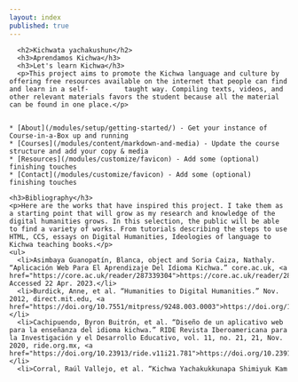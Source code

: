 ```yaml
---
layout: index
published: true
---
```

      <h2>Kichwata yachakushun</h2>
      <h3>Aprendamos Kichwa</h3>
      <h3>Let's learn Kichwa</h3>
      <p>This project aims to promote the Kichwa language and culture by offering free resources available on the internet that people can find and learn in a self-         taught way. Compiling texts, videos, and other relevant materials favors the student because all the material can be found in one place.</p>

```

* [About](/modules/setup/getting-started/) - Get your instance of Course-in-a-Box up and running
* [Courses](/modules/content/markdown-and-media) - Update the course structure and add your copy & media
* [Resources](/modules/customize/favicon) - Add some (optional) finishing touches
* [Contact](/modules/customize/favicon) - Add some (optional) finishing touches

<h3>Bibliography</h3>
<p>Here are the works that have inspired this project. I take them as a starting point that will grow as my research and knowledge of the digital humanities grows. In this selection, the public will be able to find a variety of works. From tutorials describing the steps to use HTML, CCS, essays on Digital Humanities, Ideologies of language to Kichwa teaching books.</p>
<ul>
  <li>Asimbaya Guanopatín, Blanca, object and Soria Caiza, Nathaly. “Aplicación Web Para El Aprendizaje Del Idioma Kichwa.” core.ac.uk, <a href="https://core.ac.uk/reader/287339304">https://core.ac.uk/reader/287339304</a>. Accessed 22 Apr. 2023.</li>
  <li>Burdick, Anne, et al. “Humanities to Digital Humanities.” Nov. 2012, direct.mit.edu, <a href="https://doi.org/10.7551/mitpress/9248.003.0003">https://doi.org/10.7551/mitpress/9248.003.0003</a>.</li>
  <li>Cachipuendo, Byron Buitrón, et al. “Diseño de un aplicativo web para la enseñanza del idioma kichwa.” RIDE Revista Iberoamericana para la Investigación y el Desarrollo Educativo, vol. 11, no. 21, 21, Nov. 2020, ride.org.mx, <a href="https://doi.org/10.23913/ride.v11i21.781">https://doi.org/10.23913/ride.v11i21.781</a>.</li>
  <li>Corral, Raúl Vallejo, et al. “Kichwa Yachakukkunapa Shimiyuk Kam
